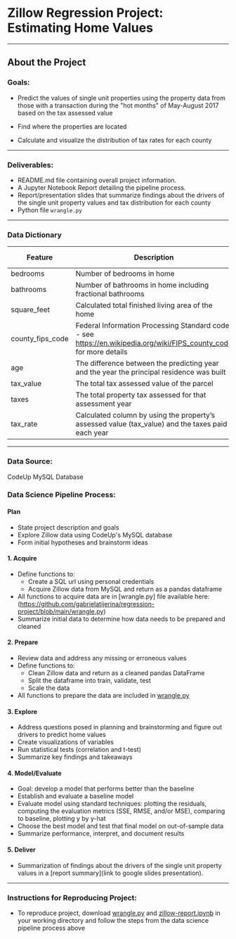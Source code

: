 # Zillow Regression Project: Estimating Home Values 
****

## About the Project

### Goals:

* Predict the values of single unit properties using the property data from those with a transaction during the "hot months" of May-August 2017 based on the tax assessed value

* Find where the properties are located 

* Calculate and visualize the distribution of tax rates for each county

**** 

### Deliverables:
* README.md file containing overall project information.
* A Jupyter Notebook Report detailing the pipeline process.
* Report/presentation slides that summarize findings about the drivers of the single unit property values and tax distribution for each county
* Python file `wrangle.py` 

**** 

### Data Dictionary

Feature      | Description   | Data Type
------------ | ------------- | ------------
bedrooms |  Number of bedrooms in home  | int 
bathrooms | Number of bathrooms in home including fractional bathrooms | float
square_feet |  Calculated total finished living area of the home  | int 
county_fips_code |  Federal Information Processing Standard code -  see https://en.wikipedia.org/wiki/FIPS_county_code for more details | int
age |  The difference between the predicting year and the year the principal residence was built  | int
tax_value | The total tax assessed value of the parcel | int
taxes | The total property tax assessed for that assessment year | float
tax_rate | Calculated column by using the property’s assessed value (tax_value) and the taxes paid each year | float

****

### Data Source:
CodeUp MySQL Database 

### Data Science Pipeline Process:

#### Plan
- State project description and goals
- Explore Zillow data using CodeUp's MySQL database 
- Form initial hypotheses and brainstorm ideas

#### 1. Acquire
- Define functions to:
    - Create a SQL url using personal credentials 
    - Acquire Zillow data from MySQL and return as a pandas dataframe
- All functions to acquire data are in [wrangle.py] file available here: (https://github.com/gabrielatijerina/regression-project/blob/main/wrangle.py)
- Summarize initial data to determine how data needs to be prepared and cleaned 

#### 2. Prepare
- Review data and address any missing or erroneous values 
- Define functions to:
    - Clean Zillow data and return as a cleaned pandas DataFrame
    - Split the dataframe into train, validate, test 
    - Scale the data
- All functions to prepare the data are included in [wrangle.py](https://github.com/gabrielatijerina/regression-project/blob/main/wrangle.py)

#### 3. Explore
- Address questions posed in planning and brainstorming and figure out drivers to predict home values
- Create visualizations of variables 
- Run statistical tests (correlation and t-test)
- Summarize key findings and takeaways

#### 4. Model/Evaluate
- Goal: develop a model that performs better than the baseline
- Establish and evaluate a baseline model
- Evaluate model using standard techniques: plotting the residuals, computing the evaluation metrics (SSE, RMSE, and/or MSE), comparing to baseline, plotting y by y-hat
- Choose the best model and test that final model on out-of-sample data
- Summarize performance, interpret, and document results

#### 5. Deliver
- Summarization of findings about the drivers of the single unit property values in a [report summary](link to google slides presentation). 


****

### Instructions for Reproducing Project: 
- To reproduce project, download [wrangle.py](https://github.com/gabrielatijerina/regression-project/blob/main/wrangle.py) and [zillow-report.ipynb](https://github.com/gabrielatijerina/regression-project/blob/main/zillow-report.ipynb) in your working directory and follow the steps from the data science pipeline process above
